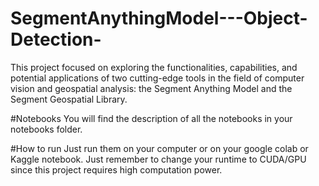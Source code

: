 # SegmentAnythingModel---Object-Detection-
This project focused on exploring the functionalities, capabilities, and potential applications of two cutting-edge tools in the field of computer vision and geospatial analysis: the Segment Anything Model and the Segment Geospatial Library.


#Notebooks
You will find the description of all the notebooks in your notebooks folder.

#How to run
Just run them on your computer or on your google colab or Kaggle notebook. Just remember to change your runtime to CUDA/GPU since this project requires high computation power.
